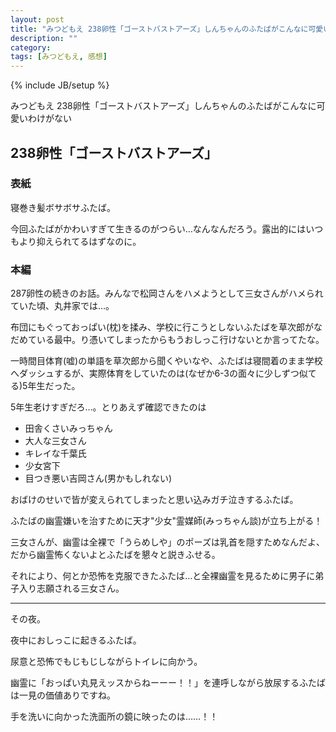 ```yaml
---
layout: post
title: "みつどもえ 238卵性「ゴーストバストアーズ」しんちゃんのふたばがこんなに可愛いわけがない"
description: ""
category: 
tags: [みつどもえ, 感想]
---
```

{% include JB/setup %}

みつどもえ 238卵性「ゴーストバストアーズ」しんちゃんのふたばがこんなに可愛いわけがない

## 238卵性「ゴーストバストアーズ」

### 表紙

寝巻き髪ボサボサふたば。

今回ふたばがかわいすぎて生きるのがつらい…なんなんだろう。露出的にはいつもより抑えられてるはずなのに。

### 本編

287卵性の続きのお話。みんなで松岡さんをハメようとして三女さんがハメられていた頃、丸井家では…。

布団にもぐっておっぱい(枕)を揉み、学校に行こうとしないふたばを草次郎がなだめている最中。り憑いてしまったからもうおしっこ行けないとか言ってたな。

一時間目体育(嘘)の単語を草次郎から聞くやいなや、ふたばは寝間着のまま学校へダッシュするが、実際体育をしていたのは(なぜか6-3の面々に少しずつ似てる)5年生だった。

5年生老けすぎだろ…。とりあえず確認できたのは

- 田舎くさいみっちゃん
- 大人な三女さん
- キレイな千葉氏
- 少女宮下
- 目つき悪い吉岡さん(男かもしれない)

おばけのせいで皆が変えられてしまったと思い込みガチ泣きするふたば。

ふたばの幽霊嫌いを治すために天才"少女"霊媒師(みっちゃん談)が立ち上がる！

三女さんが、幽霊は全裸で「うらめしや」のポーズは乳首を隠すためなんだよ、だから幽霊怖くないよとふたばを懇々と説きふせる。

それにより、何とか恐怖を克服できたふたば…と全裸幽霊を見るために男子に弟子入り志願される三女さん。

---

その夜。

夜中におしっこに起きるふたば。

尿意と恐怖でもじもじしながらトイレに向かう。

幽霊に「おっぱい丸見えッスからねーーー！！」を連呼しながら放尿するふたばは一見の価値ありですね。

手を洗いに向かった洗面所の鏡に映ったのは……！！
